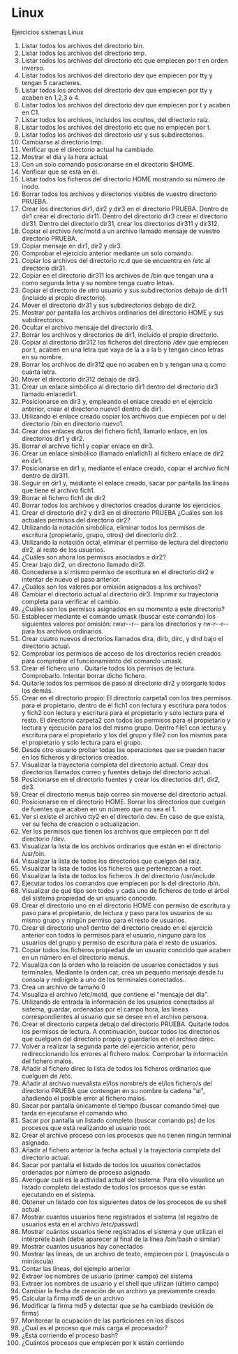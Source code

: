 # Linux
Ejercicios sistemas Linux 

1. Listar todos los archivos del directorio bin.
2. Listar todos los archivos del directorio tmp.
3. Listar todos los archivos del directorio etc que empiecen por t en orden
inverso.
4. Listar todos los archivos del directorio dev que empiecen por tty y tengan
5 caracteres.
5. Listar todos los archivos del directorio dev que empiecen por tty y acaben
en 1,2,3 ó 4.
6. Listar todos los archivos del directorio dev que empiecen por t y acaben
en C1.
7. Listar todos los archivos, incluidos los ocultos, del directorio raíz.
8. Listar todos los archivos del directorio etc que no empiecen por t.
9. Listar todos los archivos del directorio usr y sus subdirectorios.
10. Cambiarse al directorio tmp.
11. Verificar que el directorio actual ha cambiado.
12. Mostrar el día y la hora actual.
13. Con un solo comando posicionarse en el directorio $HOME.
14. Verificar que se está en él.
15. Listar todos los ficheros del directorio HOME mostrando su número de
inodo.
16. Borrar todos los archivos y directorios visibles de vuestro directorio
PRUEBA.
17. Crear los directorios dir1, dir2 y dir3 en el directorio PRUEBA. Dentro de
dir1 crear el directorio dir11. Dentro del directorio dir3 crear el directorio
dir31. Dentro del directorio dir31, crear los directorios dir311 y dir312.
18. Copiar el archivo /etc/motd a un archivo llamado mensaje de vuestro
directorio PRUEBA.
19. Copiar mensaje en dir1, dir2 y dir3.
20. Comprobar el ejercicio anterior mediante un solo comando.
21. Copiar los archivos del directorio rc.d que se encuentra en /etc al
directorio dir31.
22. Copiar en el directorio dir311 los archivos de /bin que tengan una a como
segunda letra y su nombre tenga cuatro letras.
23. Copiar el directorio de otro usuario y sus subdirectorios debajo de dir11
(incluido el propio directorio).
24. Mover el directorio dir31 y sus subdirectorios debajo de dir2.
25. Mostrar por pantalla los archivos ordinarios del directorio HOME y sus
subdirectorios.
26. Ocultar el archivo mensaje del directorio dir3.
27. Borrar los archivos y directorios de dir1, incluido el propio directorio.
28. Copiar al directorio dir312 los ficheros del directorio /dev que empiecen
por t, acaben en una letra que vaya de la a a la b y tengan cinco letras en
su nombre.
29. Borrar los archivos de dir312 que no acaben en b y tengan una q como
cuarta letra.
30. Mover el directorio dir312 debajo de dir3.
31. Crear un enlace simbólico al directorio dir1 dentro del directorio dir3
llamado enlacedir1.
32. Posicionarse en dir3 y, empleando el enlace creado en el ejercicio
anterior, crear el directorio nuevo1 dentro de dir1.
33. Utilizando el enlace creado copiar los archivos que empiecen por u del
directorio /bin en directorio nuevo1.
34. Crear dos enlaces duros del fichero fich1, llamarlo enlace, en los
directorios dir1 y dir2.
35. Borrar el archivo fich1 y copiar enlace en dir3.
36. Crear un enlace simbólico (llamado enlafich1) al fichero enlace de dir2 en
dir1.
37. Posicionarse en dir1 y, mediante el enlace creado, copiar el archivo fichl
dentro de dir311.
38. Seguir en dir1 y, mediante el enlace creado, sacar por pantalla las líneas
que tiene el archivo fich1.
39. Borrar el fichero fich1 de dir2
40. Borrar todos los archivos y directorios creados durante los ejercicios.
41. Crear el directorio dir2 y dir3 en el directorio PRUEBA ¿Cuáles son los
actuales permisos del directorio dir2?
42. Utilizando la notación simbólica, eliminar todos los permisos de escritura
(propietario, grupo, otros) del directorio dir2. .
43. Utilizando la notación octal, eliminar el permiso de lectura del directorio
dir2, al resto de los usuarios.
44. ¿Cuáles son ahora los permisos asociados a dir2?
45. Crear bajo dir2, un directorio llamado dir2l.
46. Concederse a sí mismo permiso de escritura en el directorio dir2 e
intentar de nuevo el paso anterior.
47. ¿Cuáles son los valores por omisión asignados a los archivos?
48. Cambiar el directorio actual al directorio dir3. Imprimir su trayectoria
completa para verificar el cambio.
49. ¿Cuáles son los permisos asignados en su momento a este directorio?
50. Establecer mediante el comando umask (buscar este comando) los
siguientes valores por omisión: rwxr--r-- para los directorios y rw-r--r-- para
los archivos ordinarios.
51. Crear cuatro nuevos directorios llamados dira, dirb, dirc, y dird bajo el
directorio actual.
52. Comprobar los permisos de acceso de los directorios recién creados para
comprobar el funcionamiento del comando umask.
53. Crear el fichero uno . Quitarle todos los permisos de lectura.
Comprobarlo. Intentar borrar dicho fichero.
54. Quitarle todos los permisos de paso al directorio dir2 y otorgarle todos
los demás.
55. Crear en el directorio propio:
El directorio carpeta1 con los tres permisos para el propietario, dentro de él
fich1 con lectura y escritura para todos y fich2 con lectura y escritura para
el propietario y solo lectura para el resto.
El directorio carpeta2 con todos los permisos para el propietario y lectura y
ejecución para los del mismo grupo. Dentro file1 con lectura y escritura
para el propietario y los del grupo y file2 con los mismos para el propietario
y solo lectura para el grupo.
56. Desde otro usuario probar todas las operaciones que se pueden hacer en
los ficheros y directorios creados.
57. Visualizar la trayectoria completa del directorio actual. Crear dos
directorios llamados correo y fuentes debajo del directorio actual.
58. Posicionarse en el directorio fuentes y crear los directorios dir1, dir2,
dir3.
59. Crear el directorio menus bajo correo sin moverse del directorio actual.
60. Posicionarse en el directorio HOME. Borrar los directorios que cuelgan de
fuentes que acaben en un número que no sea el 1.
61. Ver si existe el archivo tty2 en el directorio dev. En caso de que exista,
ver su fecha de creación o actualización.
62. Ver los permisos que tienen los archivos que empiecen por tt del
directorio /dev.
63. Visualizar la lista de los archivos ordinarios que están en el directorio
/usr/bin.
64. Visualizar la lista de todos los directorios que cuelgan del raíz.
65. Visualizar la lista de todos los ficheros que pertenezcan a root.
66. Visualizar la lista de todos los ficheros .h del directorio /usr/include.
67. Ejecutar todos los comandos que empiecen por ls del directorio /bin.
68. Visualizar de qué tipo son todos y cada uno de ficheros de todo el árbol
del sistema propiedad de un usuario conocido.
69. Crear el directorio uno en el directorio HOME con permiso de escritura y
paso para el propietario, de lectura y paso para los usuarios de su mismo
grupo y ningún permiso para el resto de usuarios.
70. Crear el directorio uno1 dentro del directorio creado en el ejercicio
anterior con todos lo permisos para el usuario, ninguno para los usuarios del
grupo y permiso de escritura para el resto de usuarios.
71. Copiar todos los ficheros propiedad de un usuario conocido que acaben
en un número en el directorio menus.
72. Visualiza con la orden who la relación de usuarios conectados y sus
terminales. Mediante la orden cat, crea un pequeño mensaje desde tu
consola y redirígelo a uno de los terminales conectados..
73. Crea un archivo de tamaño 0
74. Visualiza el archivo /etc/motd, que contiene el "mensaje del día".
75. Utilizando de entrada la información de los usuarios conectados al
sistema, guardar, ordenadas por el campo hora, las líneas correspondientes
al usuario que se desee en el archivo persona.
76. Crear el directorio carpeta debajo del directorio PRUEBA. Quitarle todos
los permisos de lectura. A continuación, buscar todos los directorios que
cuelguen del directorio propio y guardarlos en el archivo direc.
77. Volver a realizar la segunda parte del ejercicio anterior, pero
redireccionando los errores al fichero malos. Comprobar la información del
fichero malos.
78. Añadir al fichero direc la lista de todos los ficheros ordinarios que
cuelguen de /etc.
79. Añadir al archivo nuevalista el/los nombre/s de el/los fichero/s del
directorio PRUEBA que contengan en su nombre la cadena "ai", añadiendo
el posible error al fichero malos.
80. Sacar por pantalla únicamente el tiempo (buscar comando time) que
tarda en ejecutarse el comando who.
81. Sacar por pantalla un listado completo (buscar comando ps) de los
procesos que está realizando el usuario root.
82. Crear el archivo proceso con los procesos que no tienen ningún terminal
asignado.
83. Añadir al fichero anterior la fecha actual y la trayectoria completa del
directorio actual.
84. Sacar por pantalla el listado de todos los usuarios conectados ordenados
por número de proceso asignado.
85. Averiguar cuál es la actividad actual del sistema. Para ello visualice un
listado completo del estado de todos los procesos que se están ejecutando
en el sistema.
86. Obtener un listado con los siguientes datos de los procesos de su shell
actual.
87. Mostrar cuantos usuarios tiene registrados el sistema (el registro de
usuarios está en el archivo /etc/passwd)
88. Mostrar cuántos usuarios tiene registrados el sistema y que utilizan el
intérprete bash (debe aparecer al final de la línea /bin/bash o similar)
89. Mostrar cuantos usuarios hay conectados
90. Mostrar las líneas, de un archivo de texto, empiecen por L (mayúscula o
minúscula)
91. Contar las líneas, del ejemplo anterior
92. Extraer los nombres de usuario (primer campo) del sistema
93. Extraer los nombres de usuario y el shell que utilizan (último campo)
94. Cambiar la fecha de creación de un archivo ya previamente creado
95. Calcular la firma md5 de un archivo
96. Modificar la firma md5 y detectar que se ha cambiado (revisión de firma)
97. Monitorear la ocupación de las particiones en los discos
98. ¿Cual es el proceso que más carga el procesador?
99. ¿Está corriendo el proceso bash?
100. ¿Cuántos procesos que empiecen por k están corriendo
